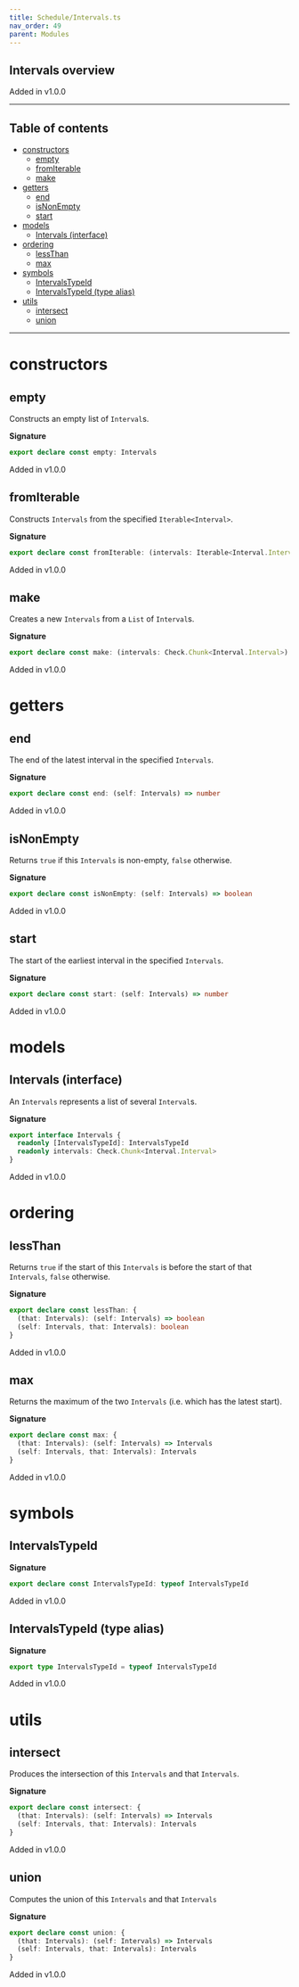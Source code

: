 ```yaml
---
title: Schedule/Intervals.ts
nav_order: 49
parent: Modules
---
```


## Intervals overview

Added in v1.0.0

---

<h2 class="text-delta">Table of contents</h2>

- [constructors](#constructors)
  - [empty](#empty)
  - [fromIterable](#fromiterable)
  - [make](#make)
- [getters](#getters)
  - [end](#end)
  - [isNonEmpty](#isnonempty)
  - [start](#start)
- [models](#models)
  - [Intervals (interface)](#intervals-interface)
- [ordering](#ordering)
  - [lessThan](#lessthan)
  - [max](#max)
- [symbols](#symbols)
  - [IntervalsTypeId](#intervalstypeid)
  - [IntervalsTypeId (type alias)](#intervalstypeid-type-alias)
- [utils](#utils)
  - [intersect](#intersect)
  - [union](#union)

---

# constructors

## empty

Constructs an empty list of `Interval`s.

**Signature**

```ts
export declare const empty: Intervals
```

Added in v1.0.0

## fromIterable

Constructs `Intervals` from the specified `Iterable<Interval>`.

**Signature**

```ts
export declare const fromIterable: (intervals: Iterable<Interval.Interval>) => Intervals
```

Added in v1.0.0

## make

Creates a new `Intervals` from a `List` of `Interval`s.

**Signature**

```ts
export declare const make: (intervals: Check.Chunk<Interval.Interval>) => Intervals
```

Added in v1.0.0

# getters

## end

The end of the latest interval in the specified `Intervals`.

**Signature**

```ts
export declare const end: (self: Intervals) => number
```

Added in v1.0.0

## isNonEmpty

Returns `true` if this `Intervals` is non-empty, `false` otherwise.

**Signature**

```ts
export declare const isNonEmpty: (self: Intervals) => boolean
```

Added in v1.0.0

## start

The start of the earliest interval in the specified `Intervals`.

**Signature**

```ts
export declare const start: (self: Intervals) => number
```

Added in v1.0.0

# models

## Intervals (interface)

An `Intervals` represents a list of several `Interval`s.

**Signature**

```ts
export interface Intervals {
  readonly [IntervalsTypeId]: IntervalsTypeId
  readonly intervals: Check.Chunk<Interval.Interval>
}
```

Added in v1.0.0

# ordering

## lessThan

Returns `true` if the start of this `Intervals` is before the start of that
`Intervals`, `false` otherwise.

**Signature**

```ts
export declare const lessThan: {
  (that: Intervals): (self: Intervals) => boolean
  (self: Intervals, that: Intervals): boolean
}
```

Added in v1.0.0

## max

Returns the maximum of the two `Intervals` (i.e. which has the latest start).

**Signature**

```ts
export declare const max: {
  (that: Intervals): (self: Intervals) => Intervals
  (self: Intervals, that: Intervals): Intervals
}
```

Added in v1.0.0

# symbols

## IntervalsTypeId

**Signature**

```ts
export declare const IntervalsTypeId: typeof IntervalsTypeId
```

Added in v1.0.0

## IntervalsTypeId (type alias)

**Signature**

```ts
export type IntervalsTypeId = typeof IntervalsTypeId
```

Added in v1.0.0

# utils

## intersect

Produces the intersection of this `Intervals` and that `Intervals`.

**Signature**

```ts
export declare const intersect: {
  (that: Intervals): (self: Intervals) => Intervals
  (self: Intervals, that: Intervals): Intervals
}
```

Added in v1.0.0

## union

Computes the union of this `Intervals` and that `Intervals`

**Signature**

```ts
export declare const union: {
  (that: Intervals): (self: Intervals) => Intervals
  (self: Intervals, that: Intervals): Intervals
}
```

Added in v1.0.0
